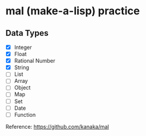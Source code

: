 # mal (make-a-lisp) practice

## Data Types

- [x] Integer
- [x] Float
- [x] Rational Number
- [x] String
- [ ] List
- [ ] Array
- [ ] Object
- [ ] Map
- [ ] Set
- [ ] Date
- [ ] Function

Reference:
https://github.com/kanaka/mal
